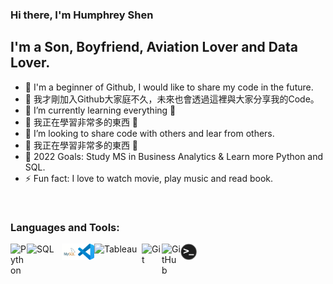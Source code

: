 ### Hi there, I'm Humphrey Shen 

## I'm a Son, Boyfriend, Aviation Lover and Data Lover.

- 🔭 I'm a beginner of Github, I would like to share my code in the future.
- 🔭 我才剛加入Github大家庭不久，未來也會透過這裡與大家分享我的Code。
- 🌱 I’m currently learning everything 🤣
- 🌱 我正在學習非常多的東西 🤣
- 👯 I’m looking to share code with others and lear from others.
- 🌱 我正在學習非常多的東西 🤣
- 🥅 2022 Goals: Study MS in Business Analytics & Learn more Python and SQL.
- ⚡ Fun fact: I love to watch movie, play music and read book.

<br />

### Languages and Tools:


<img align="left" alt="Python" width="26px" src="https://i.imgur.com/EnGoMHR.png" />
<img align="left" alt="SQL" width="56px" src="https://i.imgur.com/pBwiIFW.png" />
<img align="left" alt="MySQL" width="26px" src="https://raw.githubusercontent.com/github/explore/80688e429a7d4ef2fca1e82350fe8e3517d3494d/topics/mysql/mysql.png" />
<img align="left" alt="Visual Studio Code" width="26px" src="https://raw.githubusercontent.com/github/explore/80688e429a7d4ef2fca1e82350fe8e3517d3494d/topics/visual-studio-code/visual-studio-code.png" />
<img align="left" alt="Tableau" width="76px" src="https://i.imgur.com/Ozjq6T3.jpg" />
<img align="left" alt="Git" width="32px" src="https://i.imgur.com/elpP8pb.png" />
<img align="left" alt="GitHub" width="30px" src="https://i.imgur.com/S8o6ntY.jpg" />
<img align="left" alt="Terminal" width="26px" src="https://raw.githubusercontent.com/github/explore/80688e429a7d4ef2fca1e82350fe8e3517d3494d/topics/terminal/terminal.png" />


<br />
